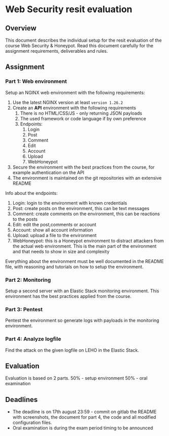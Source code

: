 # Web Security resit evaluation

## Overview
This document describes the individual setup for the resit evaluation of the course Web Security & Honeypot. Read this document carefully for the assignment requirements, deliverables and rules.

## Assignment
### Part 1: Web environment
Setup an NGINX web environment with the following requirements:
1. Use the latest NGINX version at least `version 1.26.2`
2. Create an **API** environment with the following requirements
   1. There is no HTML/CSS/JS - only returning JSON payloads
   2. The used framework or code language if by own preference
   3. Endpoints:
      1. Login
      2. Post
      3. Comment
      4. Edit
      5. Account
      6. Upload
      7. WebHoneypot
3. Secure the environment with the best practices from the course, for example authentication on the API
4. The environment is maintained on the git repositories with an extensive README

Info about the endpoints:
1. Login: login to the environment with known credentials
2. Post: create posts on the environment, this can be text messages
3. Comment: create comments on the environment, this can be reactions to the posts
4. Edit: edit the post,comments or account
5. Account: show all account information
6. Upload: upload a file to the environment
7. WebHoneypot: this is a Honeypot environment to distract attackers from the actual web environment. This is the main part of the environment and that needs to show in size and complexity

Everything about the environment must be well documented in the README file, with reasoning and tutorials on how to setup the environment.

### Part 2: Monitoring
Setup a second server with an Elastic Stack monitoring environment. This environment has the best practices applied from the course.

### Part 3: Pentest
Pentest the environment so generate logs with payloads in the monitoring environment.

### Part 4: Analyze logfile
Find the attack on the given logfile on LEHO in the Elastic Stack.

## Evaluation
Evaluation is based on 2 parts.
50% - setup environment
50% - oral examination

## Deadlines
- The deadline is on 17th august 23:59 - commit on gitlab the README with screenshots, the document for part 4, the code and all modified configuration files.
- Oral examination is during the exam period timing to be announced